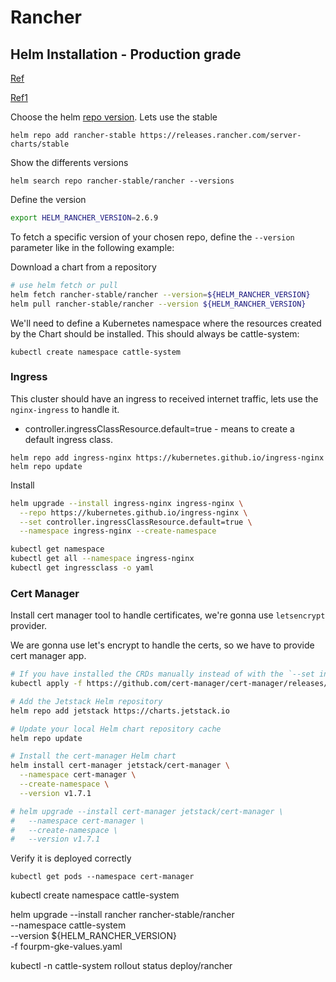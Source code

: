 # Rancher

## Helm Installation - Production grade

[Ref](https://ranchermanager.docs.rancher.com/getting-started/installation-and-upgrade/resources/choose-a-rancher-version)

[Ref1](https://ranchermanager.docs.rancher.com/pages-for-subheaders/install-upgrade-on-a-kubernetes-cluster)

Choose the helm [repo version](https://ranchermanager.docs.rancher.com/getting-started/installation-and-upgrade/resources/choose-a-rancher-version#helm-chart-repositories). Lets use the stable
```
helm repo add rancher-stable https://releases.rancher.com/server-charts/stable
```

Show the differents versions
```
helm search repo rancher-stable/rancher --versions
```

Define the version

```sh
export HELM_RANCHER_VERSION=2.6.9
```

To fetch a specific version of your chosen repo, define the `--version` parameter like in the following example:


Download a chart from a repository
```sh
# use helm fetch or pull 
helm fetch rancher-stable/rancher --version=${HELM_RANCHER_VERSION}
helm pull rancher-stable/rancher --version ${HELM_RANCHER_VERSION}
```

We'll need to define a Kubernetes namespace where the resources created by the Chart should be installed. This should always be cattle-system:
```
kubectl create namespace cattle-system
```

### Ingress

This cluster should have an ingress to received internet traffic, lets use the `nginx-ingress` to handle it.

* controller.ingressClassResource.default=true - means to create a default ingress class.

```
helm repo add ingress-nginx https://kubernetes.github.io/ingress-nginx
helm repo update
```

Install
```sh
helm upgrade --install ingress-nginx ingress-nginx \
  --repo https://kubernetes.github.io/ingress-nginx \
  --set controller.ingressClassResource.default=true \
  --namespace ingress-nginx --create-namespace
```

```sh
kubectl get namespace
kubectl get all --namespace ingress-nginx
kubectl get ingressclass -o yaml
```

### Cert Manager

Install cert manager tool to handle certificates, we're gonna use `letsencrypt` provider.

We are gonna use let's encrypt to handle the certs, so we have to provide cert manager app.

```sh
# If you have installed the CRDs manually instead of with the `--set installCRDs=true` option added to your Helm install command, you should upgrade your CRD resources before upgrading the Helm chart:
kubectl apply -f https://github.com/cert-manager/cert-manager/releases/download/v1.7.1/cert-manager.crds.yaml

# Add the Jetstack Helm repository
helm repo add jetstack https://charts.jetstack.io

# Update your local Helm chart repository cache
helm repo update

# Install the cert-manager Helm chart
helm install cert-manager jetstack/cert-manager \
  --namespace cert-manager \
  --create-namespace \
  --version v1.7.1

# helm upgrade --install cert-manager jetstack/cert-manager \
#   --namespace cert-manager \
#   --create-namespace \
#   --version v1.7.1
```

Verify it is deployed correctly
```
kubectl get pods --namespace cert-manager
```

kubectl create namespace cattle-system

helm upgrade --install rancher rancher-stable/rancher \
  --namespace cattle-system \
  --version ${HELM_RANCHER_VERSION} \
  -f fourpm-gke-values.yaml

kubectl -n cattle-system rollout status deploy/rancher